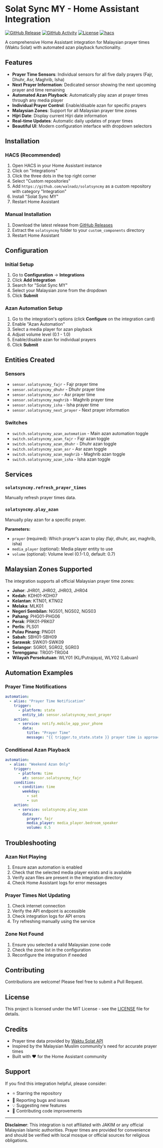 # Solat Sync MY - Home Assistant Integration

[![GitHub Release](https://img.shields.io/github/release/walnadz/solatsyncmy.svg?style=flat-square)](https://github.com/walnadz/solatsyncmy/releases)
[![GitHub Activity](https://img.shields.io/github/commit-activity/y/walnadz/solatsyncmy.svg?style=flat-square)](https://github.com/walnadz/solatsyncmy/commits/main)
[![License](https://img.shields.io/github/license/walnadz/solatsyncmy.svg?style=flat-square)](LICENSE)
[![hacs](https://img.shields.io/badge/HACS-Custom-orange.svg?style=flat-square)](https://github.com/hacs/integration)

A comprehensive Home Assistant integration for Malaysian prayer times (Waktu Solat) with automated azan playback functionality.

## Features

- **Prayer Time Sensors**: Individual sensors for all five daily prayers (Fajr, Dhuhr, Asr, Maghrib, Isha)
- **Next Prayer Information**: Dedicated sensor showing the next upcoming prayer and time remaining
- **Automated Azan Playback**: Automatically play azan at prayer times through any media player
- **Individual Prayer Control**: Enable/disable azan for specific prayers
- **Malaysian Zones**: Support for all Malaysian prayer time zones
- **Hijri Date**: Display current Hijri date information
- **Real-time Updates**: Automatic daily updates of prayer times
- **Beautiful UI**: Modern configuration interface with dropdown selectors

## Installation

### HACS (Recommended)

1. Open HACS in your Home Assistant instance
2. Click on "Integrations"
3. Click the three dots in the top right corner
4. Select "Custom repositories"
5. Add `https://github.com/walnadz/solatsyncmy` as a custom repository with category "Integration"
6. Install "Solat Sync MY"
7. Restart Home Assistant

### Manual Installation

1. Download the latest release from [GitHub Releases](https://github.com/walnadz/solatsyncmy/releases)
2. Extract the `solatsyncmy` folder to your `custom_components` directory
3. Restart Home Assistant

## Configuration

### Initial Setup

1. Go to **Configuration** → **Integrations**
2. Click **Add Integration**
3. Search for "Solat Sync MY"
4. Select your Malaysian zone from the dropdown
5. Click **Submit**

### Azan Automation Setup

1. Go to the integration's options (click **Configure** on the integration card)
2. Enable "Azan Automation"
3. Select a media player for azan playback
4. Adjust volume level (0.1 - 1.0)
5. Enable/disable azan for individual prayers
6. Click **Submit**

## Entities Created

### Sensors

- `sensor.solatsyncmy_fajr` - Fajr prayer time
- `sensor.solatsyncmy_dhuhr` - Dhuhr prayer time  
- `sensor.solatsyncmy_asr` - Asr prayer time
- `sensor.solatsyncmy_maghrib` - Maghrib prayer time
- `sensor.solatsyncmy_isha` - Isha prayer time
- `sensor.solatsyncmy_next_prayer` - Next prayer information

### Switches

- `switch.solatsyncmy_azan_automation` - Main azan automation toggle
- `switch.solatsyncmy_azan_fajr` - Fajr azan toggle
- `switch.solatsyncmy_azan_dhuhr` - Dhuhr azan toggle
- `switch.solatsyncmy_azan_asr` - Asr azan toggle
- `switch.solatsyncmy_azan_maghrib` - Maghrib azan toggle
- `switch.solatsyncmy_azan_isha` - Isha azan toggle

## Services

### `solatsyncmy.refresh_prayer_times`

Manually refresh prayer times data.

### `solatsyncmy.play_azan`

Manually play azan for a specific prayer.

**Parameters:**
- `prayer` (required): Which prayer's azan to play (fajr, dhuhr, asr, maghrib, isha)
- `media_player` (optional): Media player entity to use
- `volume` (optional): Volume level (0.1-1.0, default: 0.7)

## Malaysian Zones Supported

The integration supports all official Malaysian prayer time zones:

- **Johor**: JHR01, JHR02, JHR03, JHR04
- **Kedah**: KDH01-KDH07
- **Kelantan**: KTN01, KTN02
- **Melaka**: MLK01
- **Negeri Sembilan**: NGS01, NGS02, NGS03
- **Pahang**: PHG01-PHG06
- **Perak**: PRK01-PRK07
- **Perlis**: PLS01
- **Pulau Pinang**: PNG01
- **Sabah**: SBH01-SBH09
- **Sarawak**: SWK01-SWK09
- **Selangor**: SGR01, SGR02, SGR03
- **Terengganu**: TRG01-TRG04
- **Wilayah Persekutuan**: WLY01 (KL/Putrajaya), WLY02 (Labuan)

## Automation Examples

### Prayer Time Notifications

```yaml
automation:
  - alias: "Prayer Time Notification"
    trigger:
      - platform: state
        entity_id: sensor.solatsyncmy_next_prayer
    action:
      - service: notify.mobile_app_your_phone
        data:
          title: "Prayer Time"
          message: "{{ trigger.to_state.state }} prayer time is approaching"
```

### Conditional Azan Playback

```yaml
automation:
  - alias: "Weekend Azan Only"
    trigger:
      - platform: time
        at: sensor.solatsyncmy_fajr
    condition:
      - condition: time
        weekday:
          - sat
          - sun
    action:
      - service: solatsyncmy.play_azan
        data:
          prayer: fajr
          media_player: media_player.bedroom_speaker
          volume: 0.5
```

## Troubleshooting

### Azan Not Playing

1. Ensure azan automation is enabled
2. Check that the selected media player exists and is available
3. Verify azan files are present in the integration directory
4. Check Home Assistant logs for error messages

### Prayer Times Not Updating

1. Check internet connection
2. Verify the API endpoint is accessible
3. Check integration logs for API errors
4. Try refreshing manually using the service

### Zone Not Found

1. Ensure you selected a valid Malaysian zone code
2. Check the zone list in the configuration
3. Reconfigure the integration if needed

## Contributing

Contributions are welcome! Please feel free to submit a Pull Request.

## License

This project is licensed under the MIT License - see the [LICENSE](LICENSE) file for details.

## Credits

- Prayer time data provided by [Waktu Solat API](https://api.waktusolat.app/)
- Inspired by the Malaysian Muslim community's need for accurate prayer times
- Built with ❤️ for the Home Assistant community

## Support

If you find this integration helpful, please consider:
- ⭐ Starring the repository
- 🐛 Reporting bugs and issues
- 💡 Suggesting new features
- 🔄 Contributing code improvements

---

**Disclaimer**: This integration is not affiliated with JAKIM or any official Malaysian Islamic authorities. Prayer times are provided for convenience and should be verified with local mosque or official sources for religious obligations. 